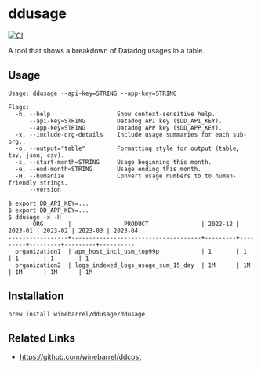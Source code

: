 # ddusage

[![CI](https://github.com/winebarrel/ddusage/actions/workflows/ci.yml/badge.svg)](https://github.com/winebarrel/ddusage/actions/workflows/ci.yml)

A tool that shows a breakdown of Datadog usages in a table.

## Usage

```
Usage: ddusage --api-key=STRING --app-key=STRING

Flags:
  -h, --help                   Show context-sensitive help.
      --api-key=STRING         Datadog API key ($DD_API_KEY).
      --app-key=STRING         Datadog APP key ($DD_APP_KEY).
  -x, --include-org-details    Include usage summaries for each sub-org..
  -o, --output="table"         Formatting style for output (table, tsv, json, csv).
  -s, --start-month=STRING     Usage beginning this month.
  -e, --end-month=STRING       Usage ending this month.
  -H, --humanize               Convert usage numbers to to human-friendly strings.
      --version
```

```
$ export DD_API_KEY=...
$ export DD_APP_KEY=...
$ ddusage -x -H
       ORG       |               PRODUCT               | 2022-12 | 2023-01 | 2023-02 | 2023-03 | 2023-04
-----------------+-------------------------------------+---------+---------+---------+---------+----------
  organization1  | apm_host_incl_usm_top99p            | 1       | 1       | 1       | 1       | 1
  organization2  | logs_indexed_logs_usage_sum_15_day  | 1M      | 1M      | 1M      | 1M      | 1M
```

## Installation

```
brew install winebarrel/ddusage/ddusage
```

## Related Links

- https://github.com/winebarrel/ddcost

